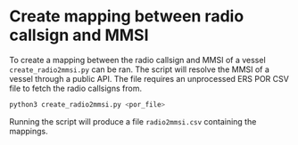 # Create mapping between radio callsign and MMSI
To create a mapping between the radio callsign and MMSI of a vessel `create_radio2mmsi.py` can be ran. The script will resolve the MMSI of a vessel through a public API. The file requires an unprocessed ERS POR CSV file to fetch the radio callsigns from.
```bash
python3 create_radio2mmsi.py <por_file>
```
Running the script will produce a file `radio2mmsi.csv` containing the mappings.